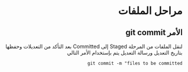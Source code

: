 
<div dir="rtl"> 

# **مراحل الملفات**


 ## الأمر git commit
 
 
 لنقل الملفات من المرحلة Staged إلى   Committed بعد التأكد من التعديلات وحفظها بتاريخ التعديل ورسالة التعديل يتم بإستخدام الأمر التالي  

 `git commit -m "files to be committed`

</div>